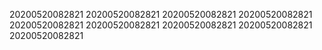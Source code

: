 20200520082821
20200520082821
20200520082821
20200520082821
20200520082821
20200520082821
20200520082821
20200520082821
20200520082821
